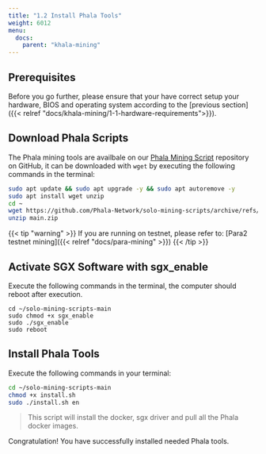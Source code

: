 ```yaml
---
title: "1.2 Install Phala Tools"
weight: 6012
menu:
  docs:
    parent: "khala-mining"
---
```


## Prerequisites

Before you go further, please ensure that your have correct setup your hardware, BIOS and operating system according to the [previous section]({{< relref "docs/khala-mining/1-1-hardware-requirements">}}).

## Download Phala Scripts

The Phala mining tools are availbale on our [Phala Mining Script](https://github.com/Phala-Network/solo-mining-scripts/archive/refs/heads/main.zip) repository on GitHub, it can be downloaded with `wget` by executing the following commands in the terminal:

```bash
sudo apt update && sudo apt upgrade -y && sudo apt autoremove -y
sudo apt install wget unzip
cd ~
wget https://github.com/Phala-Network/solo-mining-scripts/archive/refs/heads/main.zip
unzip main.zip
```

{{< tip "warning" >}}
If you are running on testnet, please refer to: [Para2 testnet mining]({{< relref "docs/para-mining" >}})
{{< /tip >}}

## Activate SGX Software with sgx_enable

Execute the following commands in the terminal, the computer should reboot after execution.

```shell
cd ~/solo-mining-scripts-main
sudo chmod +x sgx_enable
sudo ./sgx_enable
sudo reboot
```

## Install Phala Tools

Execute the following commands in your terminal:

```bash
cd ~/solo-mining-scripts-main
chmod +x install.sh
sudo ./install.sh en
```

> This script will install the docker, sgx driver and pull all the Phala docker images.

Congratulation! You have successfully installed needed Phala tools.
